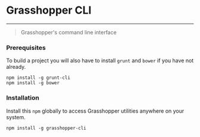 # Grasshopper CLI

---------------------------------------------------------------------------------------------------------

> Grasshopper's command line interface

### Prerequisites

To build a project you will also have to install `grunt` and `bower` if you have not already.

    npm install -g grunt-cli
    npm install -g bower

### Installation

Install this `npm` globally to access Grasshopper utilities anywhere on your system.

    npm install -g grasshopper-cli
